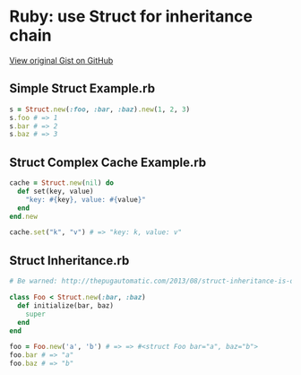 # Ruby: use Struct for inheritance chain

[View original Gist on GitHub](https://gist.github.com/Integralist/58220f584782964aa2ca)

## Simple Struct Example.rb

```ruby
s = Struct.new(:foo, :bar, :baz).new(1, 2, 3)
s.foo # => 1
s.bar # => 2
s.baz # => 3
```

## Struct Complex Cache Example.rb

```ruby
cache = Struct.new(nil) do
  def set(key, value)
    "key: #{key}, value: #{value}" 
  end
end.new

cache.set("k", "v") # => "key: k, value: v"
```

## Struct Inheritance.rb

```ruby
# Be warned: http://thepugautomatic.com/2013/08/struct-inheritance-is-overused/

class Foo < Struct.new(:bar, :baz)
  def initialize(bar, baz)
    super
  end
end

foo = Foo.new('a', 'b') # => => #<struct Foo bar="a", baz="b">
foo.bar # => "a"
foo.baz # => "b"

```


